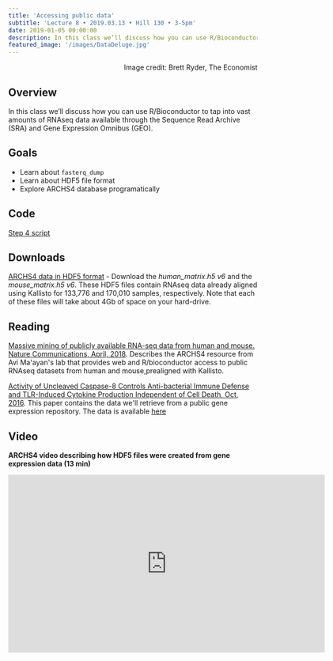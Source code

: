 ```yaml
---
title: 'Accessing public data'
subtitle: 'Lecture 8 • 2019.03.13 • Hill 130 • 3-5pm'
date: 2019-01-05 00:00:00
description: In this class we’ll discuss how you can use R/Bioconductor to tap into vast amounts of RNAseq data available through the Sequence Read Archive (SRA) and Gene Expression Omnibus (GEO).
featured_image: '/images/DataDeluge.jpg'
---
```


<div style="text-align: right"> Image credit: Brett Ryder, The Economist </div>


## Overview

In this class we’ll discuss how you can use R/Bioconductor to tap into vast amounts of RNAseq data available through the Sequence Read Archive (SRA) and Gene Expression Omnibus (GEO). 

## Goals

* Learn about ```fasterq_dump```
* Learn about HDF5 file format
* Explore ARCHS4 database programatically 

## Code

[Step 4 script](http://DIYtranscriptomics.github.io/Code/files/Step4_publicData.R)

## Downloads

[ARCHS4 data in HDF5 format](https://amp.pharm.mssm.edu/archs4/download.html) - Download the *human_matrix.h5 v6* and the *mouse_matrix.h5 v6*.  These HDF5 files contain RNAseq data already aligned using Kallisto for 133,776 and 170,010 samples, respectively.  Note that each of these files will take about 4Gb of space on your hard-drive. 



## Reading

[Massive mining of publicly available RNA-seq data from human and mouse. Nature Communications, April, 2018](https://www.nature.com/articles/s41467-018-03751-6).  Describes the ARCHS4 resource from Avi Ma'ayan's lab that provides web and R/bioconductor access to public RNAseq datasets from human and mouse,prealigned with Kallisto.

[Activity of Uncleaved Caspase-8 Controls Anti-bacterial Immune Defense and TLR-Induced Cytokine Production Independent of Cell Death, Oct, 2016](https://journals.plos.org/plospathogens/article?id=10.1371/journal.ppat.1005910).  This paper contains the data we'll retrieve from a public gene expression repository.  The data is available [here](https://www.ncbi.nlm.nih.gov/geo/query/acc.cgi?acc=GSE86922)


## Video

**ARCHS4 video describing how HDF5 files were created from gene expression data (13 min)**

<iframe src="https://www.youtube.com/embed/TjkWSBQuKoE" width="640" height="360" frameborder="0" allowfullscreen></iframe>


